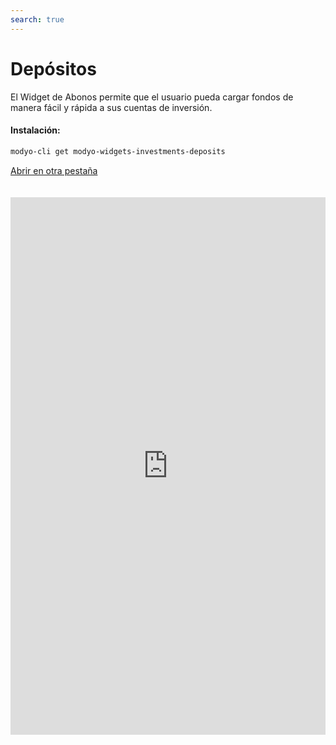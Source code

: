 ```yaml
---
search: true
---
```


# Depósitos

El Widget de Abonos permite que el usuario pueda cargar fondos de manera fácil y rápida a sus cuentas de inversión.

#### Instalación:

```bash
modyo-cli get modyo-widgets-investments-deposits
```

[Abrir en otra pestaña](https://widgets-es.modyo.com/inversiones/depositos)

<iframe id="widgetFrame" src="https://widgets-es.modyo.com/inversiones/depositos" width="100%"  frameBorder="0"  style="min-height:860px;overflow:auto;margin-top:20px;"/>

| Funcionalidad | Descripción                                                                                                       |
|---------------|-------------------------------------------------------------------------------------------------------------------|
| Abonar        | Permite abonar fondos a una cuenta de inversión utilizando botones de pago de diferentes instituciones bancarias. |

<script>

  export default {
    mounted() {

      function setIframeHeightCO(id, ht) {
          var ifrm = document.getElementById(id);
          if(ifrm) {
            ifrm.style.height = ht + 4 + "px";
          }
      }
      // iframed document sends its height using postMessage
      function handleDocHeightMsg(e) {
          // check origin
          if ( e.origin === 'https://widgets-es.modyo.com' ) {
              // parse data
              var data = JSON.parse( e.data );

              console.log('data:', data)
              // check data object
              if ( data['docHeight'] ) {
                  setIframeHeightCO( 'widgetFrame', data['docHeight'] );
              } else {
                  setIframeHeightCO( 'widgetFrame', 700 );
              }
          }
      }

      // assign message handler
      if ( window.addEventListener ) {
          window.addEventListener('message', handleDocHeightMsg, false);
      }
    }
  }

</script>
